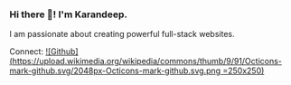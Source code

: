 ### Hi there 👋! I'm Karandeep.

I am passionate about creating powerful full-stack websites.

Connect:
[![Github](https://upload.wikimedia.org/wikipedia/commons/thumb/9/91/Octicons-mark-github.svg/2048px-Octicons-mark-github.svg.png =250x250)](https://github.com/jinnie96)
<!--
**jinnie96/jinnie96** is a ✨ _special_ ✨ repository because its `README.md` (this file) appears on your GitHub profile.

Here are some ideas to get you started:

- 🔭 I’m currently working on ...
- 🌱 I’m currently learning ...
- 👯 I’m looking to collaborate on ...
- 🤔 I’m looking for help with ...
- 💬 Ask me about ...
- 📫 How to reach me: ...
- 😄 Pronouns: ...
- ⚡ Fun fact: ...
-->

